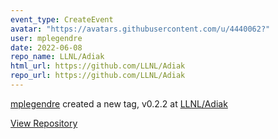 ```yaml
---
event_type: CreateEvent
avatar: "https://avatars.githubusercontent.com/u/4440062?"
user: mplegendre
date: 2022-06-08
repo_name: LLNL/Adiak
html_url: https://github.com/LLNL/Adiak
repo_url: https://github.com/LLNL/Adiak
---
```


<a href='https://github.com/mplegendre' target='_blank'>mplegendre</a> created a new tag, v0.2.2 at <a href='https://github.com/LLNL/Adiak' target='_blank'>LLNL/Adiak</a>

<a href='https://github.com/LLNL/Adiak' target='_blank'>View Repository</a>